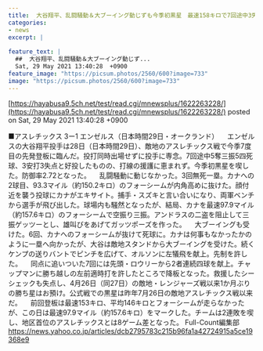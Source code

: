 ```yaml
---
title:  大谷翔平、乱闘騒動＆大ブーイング動じずも今季初黒星　最速158キロで7回途中3失点  
categories:
- news
excerpt: |
  
feature_text: |
  ##  大谷翔平、乱闘騒動＆大ブーイング動じず...
  Sat, 29 May 2021 13:40:28  +0900
feature_image: "https://picsum.photos/2560/600?image=733"
image: "https://picsum.photos/2560/600?image=733"
---
```


[https://hayabusa9.5ch.net/test/read.cgi/mnewsplus/1622263228/](https://hayabusa9.5ch.net/test/read.cgi/mnewsplus/1622263228/)
posted on Sat, 29 May 2021 13:40:28  +0900

<!--more-->

■アスレチックス 3ー1 エンゼルス（日本時間29日・オークランド） 　エンゼルスの大谷翔平投手は28日（日本時間29日）、敵地のアスレチックス戦で今季7度目の先発登板に臨んだ。投打同時出場せずに投手に専念。7回途中5奪三振5四死球、3安打3失点と好投したものの、打線の援護に恵まれず。今季初黒星を喫した。防御率2.72となった。 　乱闘騒動に動じなかった。3回無死一塁。カナへの2球目、93.3マイル（約150.2キロ）のフォーシームが内角高めに抜けた。顔付近を襲う投球にカナがエキサイト。捕手・スズキと言い合いになり、両軍ベンチから選手が飛び出した。球場内も騒然となったが、結局、カナを最速97.9マイル（約157.6キロ）のフォーシームで空振り三振。アンドラスの二盗を阻止して三振ゲッツーとし、雄叫びをあげてガッツポーズを作った。 　大ブーイングも受けた。6回、カナへのフォーシームが抜けて死球に。カナは何事もなかったかのように一塁へ向かったが、大谷は敵地スタンドから大ブーイングを受けた。続くケンプの送りバントでピンチを広げて、オルソンに左犠飛を献上。先制を許した。 　同点に追いついた7回には先頭・ロウリーから2者連続四球を献上。チャップマンに勝ち越しの左前適時打を許したところで降板となった。救援したシーシェックも失点し、4月26日（同27日）の敵地・レンジャーズ戦以来1か月ぶりの勝ち星はお預け。公式戦での黒星は昨年7月26日の敵地アスレチックス戦以来だ。 　前回登板は最速153キロ、平均146キロとフォーシームが走らなかったが、この日は最速97.9マイル（約157.6キロ）をマークした。チームは2連敗を喫し、地区首位のアスレチックスとは8ゲーム差となった。 Full-Count編集部 https://news.yahoo.co.jp/articles/dcb2795783c215b96fa1a42724915a5ce19368e9
